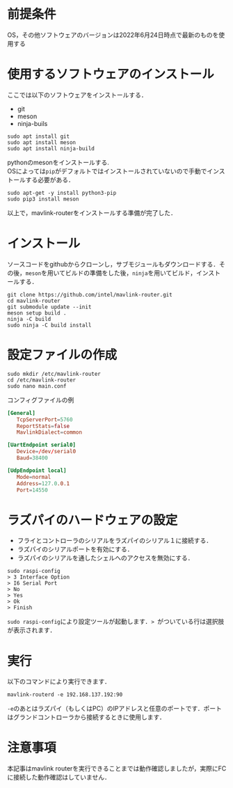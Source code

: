 # 前提条件
OS，その他ソフトウェアのバージョンは2022年6月24日時点で最新のものを使用する

# 使用するソフトウェアのインストール
ここでは以下のソフトウェアをインストールする．
- git
- meson
- ninja-buils
```
sudo apt install git
sudo apt install meson
sudo apt install ninja-build
```
pythonのmesonをインストールする.  
OSによっては`pip`がデフォルトではインストールされていないので手動でインストールする必要がある．
```
sudo apt-get -y install python3-pip
sudo pip3 install meson
```
以上で，mavlink-routerをインストールする準備が完了した．

# インストール
ソースコードをgithubからクローンし，サブモジュールもダウンロードする．その後，`meson`を用いてビルドの準備をした後，`ninja`を用いてビルド，インストールする．
```
git clone https://github.com/intel/mavlink-router.git
cd mavlink-router
git submodule update --init
meson setup build .
ninja -C build
sudo ninja -C build install
```
# 設定ファイルの作成
```
sudo mkdir /etc/mavlink-router
cd /etc/mavlink-router
sudo nano main.conf
```
コンフィグファイルの例
```conf:main.conf
[General]
   TcpServerPort=5760
   ReportStats=false
   MavlinkDialect=common

[UartEndpoint serial0]
   Device=/dev/serial0
   Baud=38400

[UdpEndpoint local]
   Mode=normal
   Address=127.0.0.1
   Port=14550
```

# ラズパイのハードウェアの設定
- フライとコントローラのシリアルをラズパイのシリアル１に接続する．
- ラズパイのシリアルポートを有効にする．
- ラズパイのシリアルを通したシェルへのアクセスを無効にする．

```
sudo raspi-config
> 3 Interface Option
> I6 Serial Port
> No
> Yes
> Ok
> Finish
```
`sudo raspi-config`により設定ツールが起動します．`> `がついている行は選択肢が表示されます．

# 実行
以下のコマンドにより実行できます．
```
mavlink-routerd -e 192.168.137.192:90
```
`-e`のあとはラズパイ（もしくはPC）のIPアドレスと任意のポートです．ポートはグランドコントローラから接続するときに使用します．

# 注意事項
本記事はmavlink routerを実行できることまでは動作確認しましたが，実際にFCに接続した動作確認はしていません．
